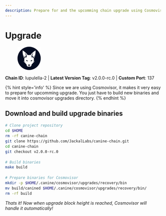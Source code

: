 ```yaml
---
description: Prepare for and the upcomming chain upgrade using Cosmovisor.
---
```


# Upgrade

<figure><img src="https://raw.githubusercontent.com/kj89/cosmos-images/main/logos/jackal.png" alt=""><figcaption></figcaption></figure>

**Chain ID**: lupulella-2 | **Latest Version Tag**: v2.0.0-rc.0 | **Custom Port**: 137

{% hint style='info' %}
Since we are using Cosmovisor, it makes it very easy to prepare for upcomming upgrade.
You just have to build new binaries and move it into cosmovisor upgrades directory.
{% endhint %}

## Download and build upgrade binaries

```bash
# Clone project repository
cd $HOME
rm -rf canine-chain
git clone https://github.com/JackalLabs/canine-chain.git
cd canine-chain
git checkout v2.0.0-rc.0

# Build binaries
make build

# Prepare binaries for Cosmovisor
mkdir -p $HOME/.canine/cosmovisor/upgrades/recovery/bin
mv build/canined $HOME/.canine/cosmovisor/upgrades/recovery/bin/
rm -rf build
```

*Thats it! Now when upgrade block height is reached, Cosmovisor will handle it automatically!*
